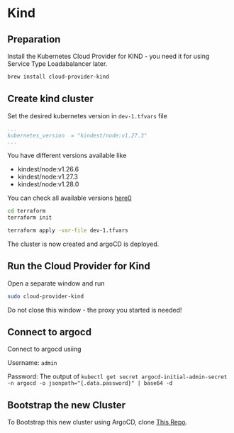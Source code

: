 # Kind

## Preparation

Install the Kubernetes Cloud Provider for KIND - you need it for using Service Type Loadabalancer later.

```bash
brew install cloud-provider-kind
```

## Create kind cluster

Set the desired kubernetes version in `dev-1.tfvars` file

```yaml
...
kubernetes_version  = "kindest/node:v1.27.3"
...
```

You have different versions available like

- kindest/node:v1.26.6
- kindest/node:v1.27.3
- kindest/node:v1.28.0

You can check all available versions [here0](https://hub.docker.com/r/kindest/node/tags?page=1&name=27)

```sh
cd terraform
terraform init

terraform apply -var-file dev-1.tfvars

```

The cluster is now created and argoCD is deployed.

## Run the Cloud Provider for Kind

Open a separate window and run

```bash
sudo cloud-provider-kind
```

Do not close this window - the proxy you started is needed!



## Connect to argocd

Connect to argocd usiing

Username: `admin`

Password: The output of  ```kubectl get secret argocd-initial-admin-secret -n argocd -o jsonpath="{.data.password}" | base64 -d```

## Bootstrap the new Cluster

To Bootstrap this new cluster using ArgoCD, clone [This Repo](https://github.com/mkoellges/argocd-ops).